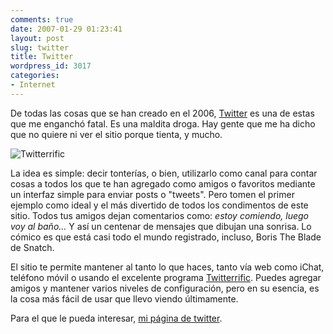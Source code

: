 ```yaml
---
comments: true
date: 2007-01-29 01:23:41
layout: post
slug: twitter
title: Twitter
wordpress_id: 3017
categories:
- Internet
---
```


De todas las cosas que se han creado en el 2006, [Twitter](http://www.twitter.com) es una de estas que me enganchó fatal. Es una maldita droga. Hay gente que me ha dicho que no quiere ni ver el sitio porque tienta, y mucho.





![Twitterrific](/images/picture-1.png)





La idea es simple: decir tonterías, o bien, utilizarlo como canal para contar cosas a todos los que te han agregado como amigos o favoritos mediante un interfaz simple para enviar posts o "tweets". Pero tomen el primer ejemplo como ideal y el más divertido de todos los condimentos de este sitio. Todos tus amigos dejan comentarios como: _estoy comiendo, luego voy al baño…_ Y así un centenar de mensajes que dibujan una sonrisa. Lo cómico es que está casi todo el mundo registrado, incluso, Boris The Blade de Snatch.





El sitio te permite mantener al tanto lo que haces, tanto vía web como iChat, teléfono móvil o usando el excelente programa [Twitterrific](http://iconfactory.com/software/twitterrific). Puedes agregar amigos y mantener varios niveles de configuración, pero en su esencia, es la cosa más fácil de usar que llevo viendo últimamente.





Para el que le pueda interesar, [mi página de twitter](http://twitter.com/minid).
